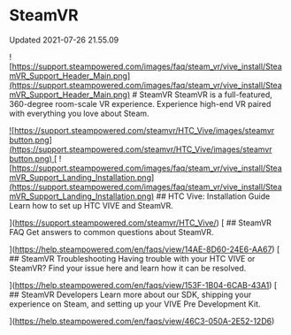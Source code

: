 # SteamVR
Updated 2021-07-26 21.55.09

![https://support.steampowered.com/images/faq/steam_vr/vive_install/SteamVR_Support_Header_Main.png](https://support.steampowered.com/images/faq/steam_vr/vive_install/SteamVR_Support_Header_Main.png)  # SteamVR
SteamVR is a full-featured, 360-degree room-scale VR experience. Experience high-end VR paired with everything you love about Steam.  
  
[ ![https://support.steampowered.com/steamvr/HTC_Vive/images/steamvr button.png](https://support.steampowered.com/steamvr/HTC_Vive/images/steamvr button.png)  ](https://store.steampowered.com/app/250820/SteamVR/)  [ ![https://support.steampowered.com/images/faq/steam_vr/vive_install/SteamVR_Support_Landing_Installation.png](https://support.steampowered.com/images/faq/steam_vr/vive_install/SteamVR_Support_Landing_Installation.png) ## HTC Vive: Installation Guide
Learn how to set up HTC VIVE and SteamVR.  
  
](https://support.steampowered.com/steamvr/HTC_Vive/) [ ## SteamVR FAQ
Get answers to common questions about SteamVR.  
  
](https://help.steampowered.com/en/faqs/view/14AE-8D60-24E6-AA67) [ ## SteamVR Troubleshooting
Having trouble with your HTC VIVE or SteamVR? Find your issue here and learn how it can be resolved.  
  
](https://help.steampowered.com/en/faqs/view/153F-1B04-6CAB-43A1) [ ## SteamVR Developers
Learn more about our SDK, shipping your experience on Steam, and setting up your VIVE Pre Development Kit.  
  
](https://help.steampowered.com/en/faqs/view/46C3-050A-2E52-12D6)